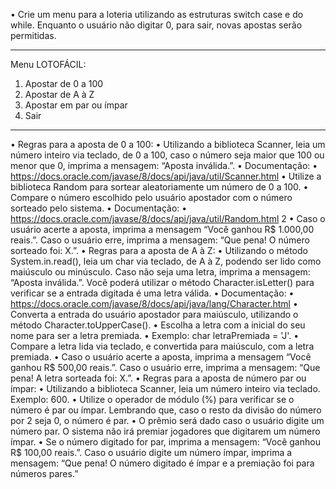 • Crie um menu para a loteria utilizando as estruturas switch case e do while. Enquanto
o usuário não digitar 0, para sair, novas apostas serão permitidas.
**************************
Menu LOTOFÁCIL:
1) Apostar de 0 a 100
2) Apostar de A à Z
3) Apostar em par ou ímpar
0) Sair
**************************
• Regras para a aposta de 0 a 100:
• Utilizando a biblioteca Scanner, leia um número inteiro via teclado, de 0 a 100,
caso o número seja maior que 100 ou menor que 0, imprima a mensagem: “Aposta
inválida.”.
• Documentação:
• https://docs.oracle.com/javase/8/docs/api/java/util/Scanner.html
• Utilize a biblioteca Random para sortear aleatoriamente um número de 0 a 100.
• Compare o número escolhido pelo usuário apostador com o número sorteado pelo
sistema.
• Documentação:
• https://docs.oracle.com/javase/8/docs/api/java/util/Random.html
2
• Caso o usuário acerte a aposta, imprima a mensagem “Você ganhou R$ 1.000,00
reais.”. Caso o usuário erre, imprima a mensagem: “Que pena! O número sorteado
foi: X.”.
• Regras para a aposta de A à Z:
• Utilizando o método System.in.read(), leia um char via teclado, de A à Z, podendo
ser lido como maiúsculo ou minúsculo. Caso não seja uma letra, imprima a
mensagem: “Aposta inválida.”. Você poderá utilizar o método Character.isLetter()
para verificar se a entrada digitada é uma letra válida.
• Documentação:
• https://docs.oracle.com/javase/8/docs/api/java/lang/Character.html
• Converta a entrada do usuário apostador para maiúsculo, utilizando o método
Character.toUpperCase().
• Escolha a letra com a inicial do seu nome para ser a letra premiada.
• Exemplo: char letraPremiada = 'J'.
• Compare a letra lida via teclado, e convertida para maiúsculo, com a letra
premiada.
• Caso o usuário acerte a aposta, imprima a mensagem “Você ganhou R$ 500,00
reais.”. Caso o usuário erre, imprima a mensagem: “Que pena! A letra sorteada foi:
X.”.
• Regras para a aposta de número par ou ímpar:
• Utilizando a biblioteca Scanner, leia um número inteiro via teclado. Exemplo: 600.
• Utilize o operador de módulo (%) para verificar se o número é par ou ímpar.
Lembrando que, caso o resto da divisão do número por 2 seja 0, o número é par.
• O prêmio será dado caso o usuário digite um número par. O sistema não irá
premiar jogadores que digitarem um número ímpar.
• Se o número digitado for par, imprima a mensagem: “Você ganhou R$ 100,00
reais.”. Caso o usuário digite um número ímpar, imprima a mensagem: “Que pena!
O número digitado é ímpar e a premiação foi para números pares.”
